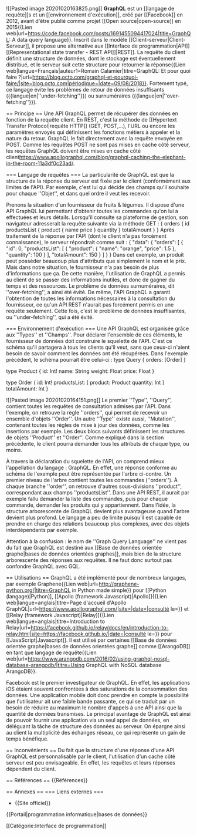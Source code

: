 ![[Pasted image 20201020163825.png]]
**GraphQL** est un [[langage de requête]]s et un [[environnement d'exécution]], créé par [[Facebook]] en 2012, avant d'être publié comme projet [[Open source|open-source]] en 2015<ref>{{Lien web|url=https://code.facebook.com/posts/1691455094417024|title=GraphQL: A data query language}}</ref>. Inscrit dans le modèle [[Client–serveur|Client-Serveur]], il propose une alternative aux [[Interface de programmation|API]] [[Representational state transfer - REST API]]|REST]]<ref name="graphql-website"/>. La requête du client définit une structure de données, dont le stockage est éventuellement distribué, et le serveur suit cette structure pour retourner la réponse<ref>{{Lien web|langue=Français|auteur1=Romain Calamier|titre=GraphQL: Et pour quoi faire ?|url=https://blog.octo.com/graphql-et-pourquoi-faire/|site=blog.octo.com|périodique=|date=09/08/2018}}</ref>. Fortement typé, ce langage évite les problèmes de retour de données insuffisants ({{langue|en|''under-fetching''}}) ou surnuméraires ({{langue|en|''over-fetching''}}).

== Principe ==
Une API GraphQL permet de récupérer des données en fonction de la requête client. En REST, c'est la méthode de [[Hypertext Transfer Protocol|requête HTTP]] (GET, POST,...), l'URL ou encore les paramètres envoyés qui définissent les fonctions métiers à appeler et la nature du retour. GraphQL le fait directement avec la requête envoyée en POST. Comme les requêtes POST ne sont pas mises en cache côté serveur, les requêtes GraphQL doivent être mises en cache côté client<ref>https://www.apollographql.com/blog/graphql-caching-the-elephant-in-the-room-11a3df0c23ad/</ref>.

=== Langage de requêtes ===
La particularité de GraphQL est que la structure de la réponse du serveur est fixée par le client (conformément aux limites de l'API). Par exemple, c'est lui qui décide des champs qu'il souhaite pour chaque ''Objet'', et dans quel ordre il veut les recevoir.

Prenons la situation d'un fournisseur de fruits & légumes. Il dispose d'une API GraphQL lui permettant d'obtenir toutes les commandes qu'on lui a effectuées et leurs détails. Lorsqu'il consulte sa plateforme de gestion, son navigateur adresserait la requête suivante via la méthode GET :<syntaxhighlight lang="yaml">
{
    orders {
        id
        productsList {
            product {
                name
                price
            }
            quantity
        }
        totalAmount
    }
}
</syntaxhighlight>Après traitement de la réponse par l'API (dont le client n'a pas forcément connaissance), le serveur répondrait comme suit :<syntaxhighlight lang="yaml">
{
    "data": {
        "orders": [
            {
                "id": 0,
                "productsList": [
                    {
                        "product": {
                            "name": "orange",
                            "price": 1.5
                        },
                        "quantity": 100
                    }
                ],
                "totalAmount": 150
            }
        ]
    }
}
</syntaxhighlight>Dans cet exemple, un produit peut posséder beaucoup plus d'attributs que simplement le nom et le prix. Mais dans notre situation, le fournisseur n'a pas besoin de plus d'informations que ça. De cette manière, l'utilisation de GraphQL a permis au client de se passer des informations inutiles, et donc de gagner du temps et des ressources. Le problème de données surnuméraires, dit ''over-fetching'', a ainsi été évité. De même, l'API GraphQL a garanti l'obtention de toutes les informations nécessaires à la consultation du fournisseur, ce qu'un API REST n'aurait pas forcément permis en une requête seulement. Cette fois, c'est le problème de données insuffisantes, ou ''under-fetching'', qui a été évité.

=== Environnement d'exécution ===
Une API GraphQL est organisée grâce aux ''Types'' et ''Champs''. Pour déclarer l'ensemble de ces éléments, le fournisseur de données doit construire le squelette de l'API. C'est ce schéma qu'il partagera à tous les clients qu'il veut, sans que ceux-ci n'aient besoin de savoir comment les données ont été récupérées. Dans l'exemple précédent, le schéma pourrait être celui-ci :<syntaxhighlight lang="text">
type Query {
    orders: [Order]
}

type Product {
    id: Int!
    name: String
    weight: Float
    price: Float
}

type Order {
    id: Int!
    productsList: [
        product: Product
        quantity: Int
    ]
    totalAmount: Int
}

![[Pasted image 20201020164151.png]]
Le premier ''Type'', ''Query'', contient toutes les requêtes de consultation admises par l'API. Dans l'exemple, on retrouve la règle ''orders'', qui permet de recevoir un ensemble d'objets ''Order''. Un autre ''Type'' existe aussi, ''Mutation'', contenant toutes les règles de mise à jour des données, comme les insertions par exemple. Les deux blocs suivants définissent les structures de objets ''Product'' et ''Order''. Comme expliqué dans la section précédente, le client pourra demander tous les attributs de chaque type, ou moins.

À travers la déclaration du squelette de l'API, on comprend mieux l'appellation du langage : GraphQL. En effet, une réponse conforme au schéma de l'exemple peut être représentée par l'arbre ci-contre. Un premier niveau de l'arbre contient toutes les commandes (''orders''). À chaque branche ''order'', on retrouve d'autres sous-divisions ''product'', correspondant aux champs ''productsList''. Dans une API REST, il aurait par exemple fallu demander la liste des commandes, puis pour chaque commande, demander les produits qui y appartiennent. Dans l'idée, la structure arborescente de GraphQL devient plus avantageuse quand l'arbre devient plus profond. Le langage a peu de limite puisqu'il est capable de prendre en charge des relations beaucoup plus complexes, avec des objets interdépendants par exemple.

Attention à la confusion : le nom de ''Graph Query Language'' ne vient pas du fait que GraphQL est destiné aux [[Base de données orientée graphe|bases de données orientées graphes]], mais bien de la structure arborescente des réponses aux requêtes. Il ne faut donc surtout pas confondre GraphQL avec GQL.

== Utilisations ==
GraphQL a été implémenté pour de nombreux langages, par exemple Graphene<ref>{{Lien web|url=http://graphene-python.org/|titre=GraphQL in Python made simple}}</ref> pour [[Python (langage)|Python]], [[Apollo (framework Javascript)|Apollo]]<ref>{{Lien web|langue=anglais|titre=Page d'accueil d'Apollo GraphQL|url=https://www.apollographql.com/|site=|date=|consulté le=}}</ref> et [[Relay (framework Javascript)|Relay]]<ref>{{Lien web|langue=anglais|titre=Introduction to Relay|url=https://facebook.github.io/relay/docs/en/introduction-to-relay.html|site=https://facebook.github.io/|date=|consulté le=}}</ref> pour [[JavaScript|Javascript]]. Il est utilisé par certaines [[Base de données orientée graphe|bases de données orientées graphe]] comme [[ArangoDB]] en tant que langage de requête<ref>{{Lien web|url=https://www.arangodb.com/2016/02/using-graphql-nosql-database-arangodb/|titre=Using GraphQL with NoSQL database ArangoDB}}</ref>.

Facebook est le premier investigateur de GraphQL. En effet, les applications iOS étaient souvent confrontées à des saturations de la consommation des données. Une application mobile doit donc prendre en compte la possibilité que l'utilisateur ait une faible bande passante, ce qui se traduit par un besoin de réduire au maximum le nombre d'appels à une API ainsi que la quantité de données transmises. Le principal avantage de GraphQL est ainsi de pouvoir fournir une application via un seul appel de données, en déléguant la tâche de structure des données au serveur. On épargne ainsi au client la multiplicité des échanges réseau, ce qui représente un gain de temps bénéfique.

== Inconvénients ==
Du fait que la structure d'une réponse d'une API GraphQL est personnalisable par le client, l'utilisation d'un cache côté serveur est peu envisageable. En effet, les requêtes et leurs réponses dépendent du client.

== Références ==
{{Références}}

== Annexes ==
=== Liens externes ===
* {{Site officiel}}

{{Portail|programmation informatique|bases de données}}

[[Catégorie:Interface de programmation]]

